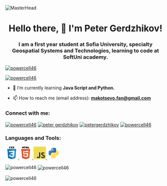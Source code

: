 ![MasterHead](https://user-images.githubusercontent.com/95478989/198955082-6e78ebb5-e1e4-49f9-8d32-6e5af3984dcd.gif)
<h1 align="center">Hello there, 👋 I'm Peter Gerdzhikov!</h1>
<h3 align="center">I am a first year student at Sofia University, specialty Geospatial Systems and Technologies, learning to code at SoftUni academy.</h3>

<p align="left"> <a href="https://github.com/ryo-ma/github-profile-trophy"><img src="https://github-profile-trophy.vercel.app/?username=powercell46" alt="powercell46" /></a> </p>

<p align="left"> <a href="https://twitter.com/powercell46" target="blank"><img src="https://img.shields.io/twitter/follow/powercell46?logo=twitter&style=for-the-badge" alt="powercell46" /></a> </p>

- 🌱 I’m currently learning **Java Script and Python.**

- 📫 How to reach me (email address): **makotsevo.fan@gmail.com**

<h3 align="left">Connect with me:</h3>
<p align="left">
<a href="https://twitter.com/powercell46" target="blank"><img align="center" src="https://raw.githubusercontent.com/rahuldkjain/github-profile-readme-generator/master/src/images/icons/Social/twitter.svg" alt="powercell46" height="30" width="40" /></a>
<a href="https://fb.com/peter gerdzhikov" target="blank"><img align="center" src="https://raw.githubusercontent.com/rahuldkjain/github-profile-readme-generator/master/src/images/icons/Social/facebook.svg" alt="peter gerdzhikov" height="30" width="40" /></a>
<a href="https://instagram.com/petergerdzhikov" target="blank"><img align="center" src="https://raw.githubusercontent.com/rahuldkjain/github-profile-readme-generator/master/src/images/icons/Social/instagram.svg" alt="petergerdzhikov" height="30" width="40" /></a>
<a href="https://www.youtube.com/c/powercell46" target="blank"><img align="center" src="https://raw.githubusercontent.com/rahuldkjain/github-profile-readme-generator/master/src/images/icons/Social/youtube.svg" alt="powercell46" height="30" width="40" /></a>
</p>

<h3 align="left">Languages and Tools:</h3>
<p align="left"> <a href="https://www.w3schools.com/css/" target="_blank" rel="noreferrer"> <img src="https://raw.githubusercontent.com/devicons/devicon/master/icons/css3/css3-original-wordmark.svg" alt="css3" width="40" height="40"/> </a> <a href="https://www.w3.org/html/" target="_blank" rel="noreferrer"> <img src="https://raw.githubusercontent.com/devicons/devicon/master/icons/html5/html5-original-wordmark.svg" alt="html5" width="40" height="40"/> </a> <a href="https://developer.mozilla.org/en-US/docs/Web/JavaScript" target="_blank" rel="noreferrer"> <img src="https://raw.githubusercontent.com/devicons/devicon/master/icons/javascript/javascript-original.svg" alt="javascript" width="40" height="40"/> </a> <a href="https://www.python.org" target="_blank" rel="noreferrer"> <img src="https://raw.githubusercontent.com/devicons/devicon/master/icons/python/python-original.svg" alt="python" width="40" height="40"/> </a> </p>

<p><img align="left" src="https://github-readme-stats.vercel.app/api/top-langs?username=powercell46&show_icons=true&locale=en&layout=compact" alt="powercell46" /></p>

<p>&nbsp;<img align="center" src="https://github-readme-stats.vercel.app/api?username=powercell46&show_icons=true&locale=en" alt="powercell46" /></p>

<p><img align="center" src="https://github-readme-streak-stats.herokuapp.com/?user=powercell46&" alt="powercell46" /></p>
